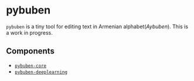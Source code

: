# pybuben
`pybuben` is a tiny tool for editing text in Armenian alphabet(*Aybuben*).
This is a work in progress.

## Components
- [`pybuben-core`](./pybuben-core/README.md)
- [`pybuben-deeplearning`](./pybuben-deeplearning/README.md)
